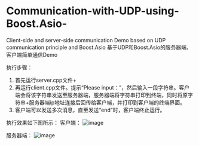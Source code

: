 # Communication-with-UDP-using-Boost.Asio-
Client-side and server-side communication Demo based on UDP communication principle and Boost.Asio
基于UDP和Boost.Asio的服务器端、客户端简单通信Demo

执行步骤：
1. 首先运行server.cpp文件+
2. 再运行client.cpp文件。提示“Please input：”，然后输入一段字符串。客户端会将该字符串发送至服务器端，服务器端将字符串打印到终端，同时将原字符串+服务器端ip地址连接后回传给客户端，并打印到客户端的终端界面。
3. 客户端可以发送多次消息，直至发送“end”时，客户端终止运行。

执行效果如下图所示：
客户端：
![image](https://user-images.githubusercontent.com/62458821/182094844-aa6479b7-361e-4ba2-a5d3-9a86ea185868.png)

服务器端：
![image](https://user-images.githubusercontent.com/62458821/182094897-9be63cc3-e81a-43e7-864a-3c9589bf0a1b.png)
